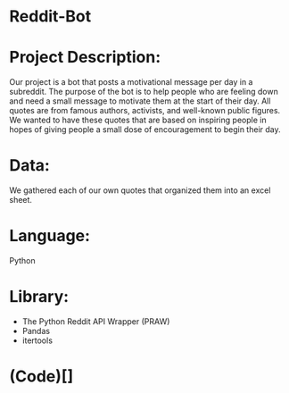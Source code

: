 # Reddit-Bot

# Project Description:
Our project is a bot that posts a motivational message per day in a subreddit.
The purpose of the bot is to help people who are feeling down and need a small message to motivate
them at the start of their day. All quotes are from famous authors, activists, and well-known public
figures. We wanted to have these quotes that are based on inspiring people in hopes of giving people
a small dose of encouragement to begin their day.

# Data:
We gathered each of our own quotes that organized them into an excel sheet.

# Language: 
Python

# Library:
- The Python Reddit API Wrapper (PRAW)
- Pandas
- itertools

# (Code)[]

  

